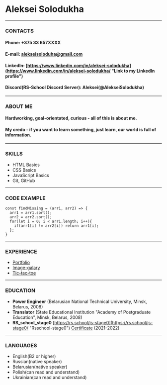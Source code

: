 # **Aleksei Solodukha**

---

### **CONTACTS**
#### **Phone:** +375 33 657XXXX
#### **E-mail:** alekseisoloduha@gmail.com
#### **LinkedIn:** [https://www.linkedin.com/in/aleksei-solodukha](https://www.linkedin.com/in/aleksei-solodukha/ "Link to my LinkedIn profile")
#### **Discord(RS-School Discord Server):** Aleksei(@AlekseiSolodukha)

---

### **ABOUT ME**
#### Hardworking, goal-orientated, curious - all of this is about me.
#### My credo - if you want to learn something, just learn, our world is full of information.

---

### **SKILLS**
* HTML Basics
* CSS Basics
* JavaScript Basics
* Git, GitHub

---

### **CODE EXAMPLE**
```
const findMissing = (arr1, arr2) => {
  arr1 = arr1.sort();
  arr2 = arr2.sort();
  for(let i = 0; i < arr1.length; i++){
    if(arr1[i] != arr2[i]) return arr1[i];
  };
}
```

---

### **EXPERIENCE**
* [Portfolio](https://rolling-scopes-school.github.io/alekseisolodukha-JSFEPRESCHOOL/portfolio/ "Portfolio")
* [Image-galary](https://rolling-scopes-school.github.io/alekseisolodukha-JSFEPRESCHOOL/JS30-image-galery/ "Image-galary")
* [Tic-tac-toe](https://rolling-scopes-school.github.io/alekseisolodukha-JSFEPRESCHOOL/tic-tac-toe/ "Tic-tac-toe")

---

### **EDUCATION**
* __Power Engineer__ (Belarusian National Technical University, Minsk, Belarus, 2008)
* __Translator__ (State Educational Institution "Academy of Postgraduate Education", Minsk, Belarus, 2008)
* __RS_school_stage0__ [https://rs.school/js-stage0](https://rs.school/js-stage0/ "Rsschool-stage0") [Certificate](https://app.rs.school/certificate/qj5ff2z6 "Certificate") (2021-2022) 

---

### **LANGUAGES**
* English(B2 or higher)
* Russian(native speaker)
* Belarusian(native speaker)
* Polish(can read and understand)
* Ukrainian(can read and understand)
